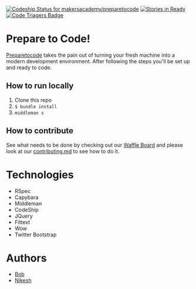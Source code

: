 [![Codeship Status for makersacademy/preparetocode](https://codeship.com/projects/ab604360-274c-0133-6b04-723b2a0a3044/status?branch=master)](https://codeship.com/projects/97340)
[![Stories in Ready](https://badge.waffle.io/makersacademy/dev_environment.png?label=ready&title=Ready)](https://waffle.io/makersacademy/preparetocode)
[![Code Triagers Badge](https://www.codetriage.com/makersacademy/preparetocode/badges/users.svg)](https://www.codetriage.com/makersacademy/preparetocode)

# Prepare to Code!
[Preparetocode](https://www.preparetocode.io) takes the pain out of turning your fresh machine into a modern development environment. After following the steps you'll be set up and ready to code.

## How to run locally
1. Clone this repo
2. `$ bundle install`
3. `middleman s`

## How to contribute
See what needs to be done by checking out our [Waffle Board](https://waffle.io/makersacademy/preparetocode) and please look at our [contributing.md](contributing.md) to see how to do it.

# Technologies
- RSpec
- Capybara
- Middleman
- CodeShip
- JQuery
- Fittext
- Wow
- Twitter Bootstrap

# Authors
- [Bob](https://github.com/BobRazoswki)
- [Nikesh](https://github.com/nikeshashar)
